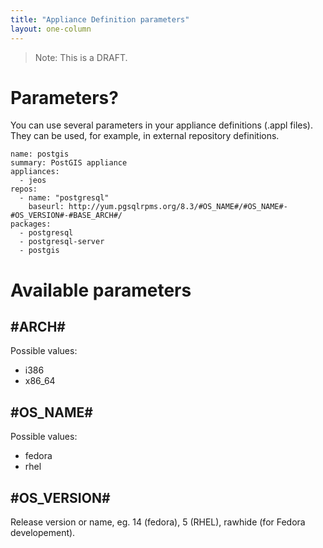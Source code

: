 ```yaml
---
title: "Appliance Definition parameters"
layout: one-column
---
```


> Note: This is a DRAFT.

# Parameters?

You can use several parameters in your appliance definitions (.appl files). They can be used, for example, in external repository definitions.

    name: postgis
    summary: PostGIS appliance
    appliances:
      - jeos
    repos:
      - name: "postgresql"
        baseurl: http://yum.pgsqlrpms.org/8.3/#OS_NAME#/#OS_NAME#-#OS_VERSION#-#BASE_ARCH#/
    packages:
      - postgresql
      - postgresql-server
      - postgis

# Available parameters

## #ARCH# ##

Possible values:

* i386
* x86_64

## #OS_NAME# ##

Possible values:

* fedora
* rhel

## #OS_VERSION# ##

Release version or name, eg. 14 (fedora), 5 (RHEL),  rawhide (for Fedora developement).

